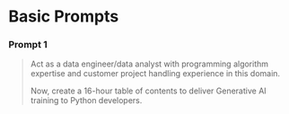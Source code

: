 # Basic Prompts

### Prompt 1

> Act as a data engineer/data analyst with programming algorithm expertise and customer project handling experience in this domain.
>
> Now, create a 16-hour table of contents to deliver Generative AI training to Python developers.
